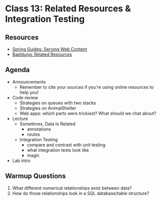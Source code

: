 # Class 13: Related Resources & Integration Testing

## Resources
* [Spring Guides: Serving Web Content](https://spring.io/guides/gs/serving-web-content/)
* [Baeldung: Related Resources](https://www.baeldung.com/spring-data-rest-relationships)

## Agenda
- Announcements
    - Remember to cite your sources if you're using online resources to help you!
- Code review
    - Strategies on queues with two stacks
    - Strategies on AnimalShelter
    - Web apps: which parts were trickiest? What should we chat about?
- Lecture
    - Sometimes, Data Is Related
        - annotations
        - routes
    - Integration Testing
        - compare and contrast with unit testing
        - what integration tests look like
        - magic
- Lab intro


## Warmup Questions
1. What different numerical relationships exist between data?
2. How do those relationships look in a SQL database/table structure?
